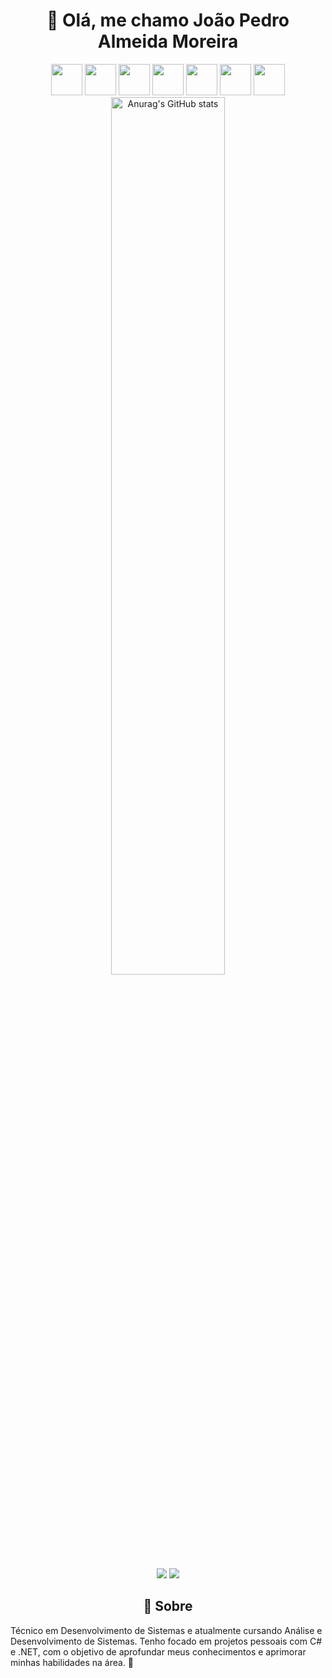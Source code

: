 <h1 align="center">🚀 Olá, me chamo João Pedro Almeida Moreira</h1>

<div align="center">
    <img src="https://cdn.jsdelivr.net/gh/devicons/devicon@latest/icons/csharp/csharp-original.svg" height="50" />
    <img src="https://cdn.jsdelivr.net/gh/devicons/devicon@latest/icons/dotnetcore/dotnetcore-original.svg" height="50" />
    <img src="https://cdn.jsdelivr.net/gh/devicons/devicon@latest/icons/mysql/mysql-original-wordmark.svg" height="50" />
    <img src="https://cdn.jsdelivr.net/gh/devicons/devicon@latest/icons/microsoftsqlserver/microsoftsqlserver-original-wordmark.svg" height="50" />
    <img src="https://cdn.jsdelivr.net/gh/devicons/devicon@latest/icons/bootstrap/bootstrap-original.svg" height="50" />
    <img src="https://cdn.jsdelivr.net/gh/devicons/devicon@latest/icons/python/python-original.svg" height="50" />
    <img src="https://cdn.jsdelivr.net/gh/devicons/devicon@latest/icons/flask/flask-original.svg" height="50" />
</div>

<div align="center">
    <img src="https://github-readme-stats.vercel.app/api?username=Jp-Almeida0913&show_icons=true&theme=radical" alt="Anurag's GitHub stats" width="60%" >
</div>

<p align="center">
    <a href="https://www.linkedin.com/in/joão-pedro-almeida-582105301/" target="_blank"><img src="https://img.shields.io/badge/-LinkedIn-%230077B5?style=for-the-badge&logo=linkedin&logoColor=white" target="_blank"></a>
<a href="mailto:jooaoalmeida0913@outlook.com"><img src="https://img.shields.io/badge/-Outlook-0078D4?style=for-the-badge&logo=microsoft-outlook&logoColor=white"></a>
</p>

<h2 align="center">📕 Sobre</h2>
<p align="left">Técnico em Desenvolvimento de Sistemas e atualmente cursando Análise e Desenvolvimento de Sistemas. Tenho focado em projetos pessoais com C# e .NET, com o objetivo de aprofundar meus conhecimentos e aprimorar minhas habilidades na área. 🚀</p>

